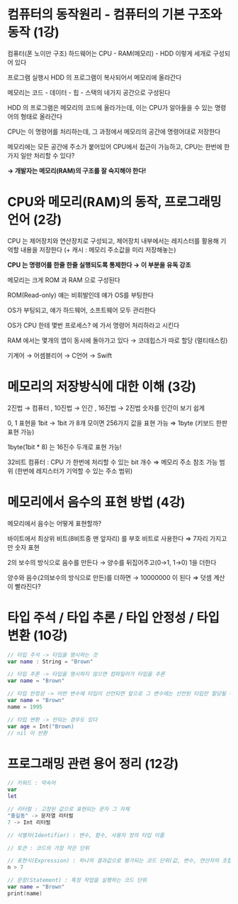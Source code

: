 # 컴퓨터의 동작원리 - 컴퓨터의 기본 구조와 동작 (1강)

컴퓨터(폰 노이만 구조) 하드웨어는 CPU - RAM(메모리) - HDD 이렇게 세개로 구성되어 있다

프로그램 실행시 HDD 의 프로그램이 복사되어서 메모리에 올라간다

메모리는 코드 - 데이터 - 힙 - 스택의 네가지 공간으로 구성된다

HDD 의 프로그램은 메모리의 코드에 올라가는데, 이는 CPU가 알아들을 수 있는 명령어의 형태로 올라간다

CPU는 이 명령어를 처리하는데, 그 과정에서 메모리의 공간에 명령어대로 저장한다

메모리에는 모든 공간에 주소가 붙어있어 CPU에서 접근이 가능하고, CPU는 한번에 한가지 일만 처리할 수 있다?

**→ 개발자는 메모리(RAM)의 구조를 잘 숙지해야 한다!**


# CPU와 메모리(RAM)의 동작, 프로그래밍 언어 (2강)

CPU 는 제어장치와 연산장치로 구성되고, 제어장치 내부에서는 레지스터를 활용해 기억할 내용을 저장한다
(+ 캐시 : 메모리 주소값을 미리 저장해놓는)

**CPU 는 명령어를 한줄 한줄 실행되도록 통제한다 → 이 부분을 유독 강조**

메모리는 크게 ROM 과 RAM 으로 구성된다

ROM(Read-only) 얘는 비휘발인데 얘가 OS를 부팅한다

OS가 부팅되고, 얘가 하드웨어, 소프트웨어 모두 관리한다

OS가 CPU 한테 몇번 프로세스? 에 가서 명령어 처리하라고 시킨다

RAM 에서는 몇개의 앱이 동시에 돌아가고 있다 → 코데힙스가 따로 할당 (멀티태스킹)

기계어 → 어셈블리어 → C언어 → Swift


# 메모리의 저장방식에 대한 이해 (3강)

2진법 → 컴퓨터 , 10진법 → 인간 , 16진법 → 2진법 숫자를 인간이 보기 쉽게

0, 1 표현을 1bit → 1bit 가 8개 모이면 256가지 값을 표현 가능 ⇒ 1byte (키보드 한판 표현 가능)

1byte(1bit * 8) 는 16진수 두개로 표현 가능!

32비트 컴퓨터 : CPU 가 한번에 처리할 수 있는 bit 개수 ⇒ 메모리 주소 참조 가능 범위 (한번에 레지스터가 기억할 수 있는 주소 범위)


# 메모리에서 음수의 표현 방법 (4강)

메모리에서 음수는 어떻게 표현할까?

바이트에서 최상위 비트(8비트중 맨 앞자리) 를 부호 비트로 사용한다 ⇒ 7자리 가지고만 숫자 표현

2의 보수의 방식으로 음수를 만든다 → 양수를 뒤집어주고(0→1, 1→0) 1을 더한다

양수와 음수(2의보수의 방식으로 만든)를 더하면 → 10000000 이 된다 ⇒ 덧셈 계산이 빨라진다?


# 타입 주석 / 타입 추론 / 타입 안정성 / 타입 변환 (10강)
```swift
// 타입 주석 -> 타입을 명시하는 것
var name : String = "Brown"

// 타입 추론 -> 타입을 명시하지 않으면 컴파일러가 타입을 추론
var name = "Brown"

// 타입 안정성 -> 어떤 변수에 타입이 선언되면 앞으로 그 변수에는 선언된 타입만 할당될 수 있음
var name = "Brown"
name = 1995

// 타입 변환 -> 안되는 경우도 있다
var age = Int("Brown) 
// nil 이 반환
```

# 프로그래밍 관련 용어 정리 (12강)
```swift
// 키워드 : 약속어
var
let

// 리터럴 : 고정된 값으로 표현되는 문자 그 자체
"홍길동" -> 문자열 리터럴
7 -> Int 리터럴

// 식별자(Identifier) : 변수, 함수, 사용자 정의 타입 이름

// 토큰 : 코드의 가장 작은 단위

// 표현식(Expression) : 하나의 결과값으로 평가되는 코드 단위(값, 변수, 연산자의 조합)
n > 7

// 문장(Statement) : 특정 작업을 실행하는 코드 단위
var name = "Brown"
print(name)
```
